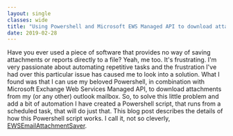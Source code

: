 ```yaml
---
layout: single
classes: wide
title: "Using Powershell and Microsoft EWS Managed API to download attachments in Exchange 2016"
date: 2019-02-28
---
```

Have you ever used a piece of software that provides no way of saving attachments or reports directly to a file? Yeah, me too. It's frustrating. I'm very passionate about automating repetitive tasks and the frustration I've had over this particular issue has caused me to look into a solution. What I found was that I can use my beloved Powershell, in combination with Microsoft Exchange Web Services Managed API, to download attachments from my (or any other) outlook mailbox. So, to solve this little problem and add a bit of automation I have created a Powershell script, that runs from a scheduled task, that will do just that. This blog post describes the details of how this Powershell script works. I call it, not so cleverly, [EWSEmailAttachmentSaver](https://github.com/techspence/EWSEmailAttachmentSaver).